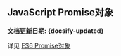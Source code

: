 ## JavaScript Promise对象 <!-- {docsify-ignore} -->

**文档更新日期: {docsify-updated}**

详见 [ES6 Promise对象](zh-cn/browser-side/javascript/es/es6-Promise对象)
